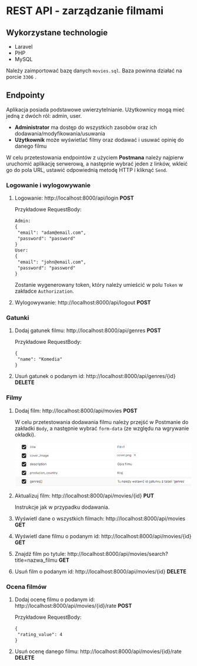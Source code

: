 # REST API - zarządzanie filmami 

## Wykorzystane technologie

- Laravel
- PHP
- MySQL

Należy zaimportować bazę danych ```movies.sql```. Baza powinna działać na porcie ```3306``` .

## Endpointy

Aplikacja posiada podstawowe uwierzytelnianie. Użytkownicy mogą mieć jedną z dwóch ról: admin, user.

- **Administrator** ma dostęp do wszystkich zasobów oraz ich dodawania/modyfikowania/usuwania
- **Użytkownik** może wyświetlać filmy oraz dodawać i usuwać opinię do danego filmu

W celu przetestowania endpointów z użyciem **Postmana** należy najpierw uruchomić aplikację serwerową, a następnie wybrać jeden z linków, wkleić go do pola URL, ustawić odpowiednią metodę HTTP i kliknąć ```Send```. 

### Logowanie i wylogowywanie
1. Logowanie: http://localhost:8000/api/login **POST**

    Przykładowe RequestBody:
   ```
   Admin:
   {
    "email": "adam@email.com",
    "password": "password"
   }
   User:
   {
    "email": "john@email.com",
    "password": "password"
   }
   ```
   Zostanie wygenerowany token, który należy umieścić w polu ```Token``` w zakładce ```Authorization```.
   
2. Wylogowywanie: http://localhost:8000/api/logout **POST**

### Gatunki
1. Dodaj gatunek filmu: http://localhost:8000/api/genres **POST**

   Przykładowe RequestBody:
   ```
   {
    "name": "Komedia"
   }
   ```
2. Usuń gatunek o podanym id: http://localhost:8000/api/genres/{id} **DELETE**

### Filmy
1. Dodaj film: http://localhost:8000/api/movies **POST**

   W celu przetestowania dodawania filmu należy przejść w Postmanie do zakładki ```Body```, a następnie wybrać ```form-data``` (ze względu na wgrywanie okładki).
   
    ![Opis obrazu](img/add_movies.png)
   
2. Aktualizuj film: http://localhost:8000/api/movies/{id} **PUT**
   
   Instrukcje jak w przypadku dodawania.  
3. Wyświetl dane o wszystkich filmach: http://localhost:8000/api/movies **GET**
4. Wyświetl dane filmu o podanym id: http://localhost:8000/api/movies/{id} **GET**
5. Znajdź film po tytule: http://localhost:8000/api/movies/search?title=nazwa_filmu **GET**
6. Usuń film o podanym id: http://localhost:8000/api/movies/{id} **DELETE**

### Ocena filmów
1. Dodaj ocenę filmu o podanym id: http://localhost:8000/api/movies/{id}/rate **POST**

   Przykładowe RequestBody:
   ```
   {
    "rating_value": 4
   }
   ```
2. Usuń ocenę danego filmu: http://localhost:8000/api/movies/{id}/rate **DELETE**
